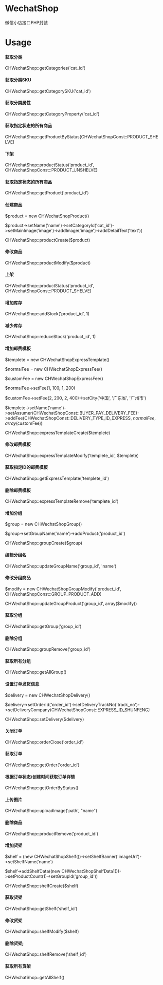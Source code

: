 # WechatShop  
微信小店接口PHP封装  
  
# Usage  
#### 获取分类  
  
CHWechatShop::getCategories('cat_id')  
  
#### 获取分类SKU  
CHWechatShop::getCategorySKU('cat_id')  
  
#### 获取分类属性  
CHWechatShop::getCategoryProperty('cat_id')  
  
#### 获取指定状态的所有商品  
CHWechatShop::getProductByStatus(CHWechatShopConst::PRODUCT_SHELVE)  
  
#### 下架  
CHWechatShop::productStatus('product_id', CHWechatShopConst::PRODUCT_UNSHELVE)  
  
#### 获取指定状态的所有商品  
CHWechatShop::getProduct('product_id')  
  
#### 创建商品  
$product = new CHWechatShopProduct()  

$product->setName('name')->setCategoryId('cat_id')->setMainImage('image')->addImage('image')->addDetailText('text'))  

CHWechatShop::productCreate($product)  
  
#### 修改商品  
CHWechatShop::productModify($product)  
  
#### 上架  
CHWechatShop::productStatus('product_id', CHWechatShopConst::PRODUCT_SHELVE)  
  
#### 增加库存  
CHWechatShop::addStock('product_id', 1)  
  
#### 减少库存  
CHWechatShop::reduceStock('product_id', 1)  
  
#### 增加邮费模板  
$templete = new CHWechatShopExpressTemplate()  

$normalFee = new CHWechatShopExpressFee()  

$customFee = new CHWechatShopExpressFee()  

$normalFee->setFee(1, 100, 1, 200)  

$customFee->setFee(2, 200, 2, 400)->setCity('中国', '广东省', '广州市')  

$templete->setName('name')->setAssumer(CHWechatShopConst::BUYER_PAY_DELIVERY_FEE)->addFee(CHWechatShopConst::DELIVERY_TYPE_ID_EXPRESS, $normalFee, array($customFee))  

CHWechatShop::expressTemplateCreate($templete)  
  
#### 修改邮费模板  
CHWechatShop::expressTemplateModify('templete_id', $templete)  
  
#### 获取指定ID的邮费模板  
CHWechatShop::getExpressTemplate('templete_id')  
  
#### 删除邮费模板  
CHWechatShop::expressTemplateRemove('templete_id')  
  
#### 增加分组  
$group = new CHWechatShopGroup()  

$group->setGroupName('name')->addProduct('product_id')  

CHWechatShop::groupCreate($group)  
  
#### 编辑分组名  
CHWechatShop::updateGroupName('group_id', 'name')  
  
#### 修改分组商品  
$modify = new CHWechatShopGroupModify('product_id', CHWechatShopConst::GROUP_PRODUCT_ADD)  

CHWechatShop::updateGroupProduct('group_id', array($modify))  
  
#### 获取分组  
CHWechatShop::getGroup('group_id')  
  
#### 删除分组  
CHWechatShop::groupRemove('group_id')  
  
#### 获取所有分组  
CHWechatShop::getAllGroup()  
  
#### 设置订单发货信息  
$delivery = new CHWechatShopDelivery()  

$delivery->setOrderId('order_id')->setDeliveryTrackNo('track_no')->setDeliveryCompany(CHWechatShopConst::EXPRESS_ID_SHUNFENG)  

CHWechatShop::setDelivery($delivery)  
  
#### 关闭订单  
CHWechatShop::orderClose('order_id')  
  
#### 获取订单  
CHWechatShop::getOrder('order_id')  
  
#### 根据订单状态/创建时间获取订单详情  
CHWechatShop::getOrderByStatus()  
  
#### 上传图片  
CHWechatShop::uploadImage('path', "name")  
  
#### 删除商品  
CHWechatShop::productRemove('product_id')  
  
#### 增加货架  
$shelf = (new CHWechatShopShelf())->setShelfBanner('imageUrl')->setShelfName('name')  

$shelf->addShelfData((new CHWechatShopShelfData1())->setProductCount(1)->setGroupId('group_id'))  

CHWechatShop::shelfCreate($shelf)  
  
#### 获取货架  
CHWechatShop::getShelf('shelf_id')  
  
#### 修改货架  
CHWechatShop::shelfModify($shelf)  
  
#### 删除货架;  
CHWechatShop::shelfRemove('shelf_id')  
  
#### 获取所有货架  
CHWechatShop::getAllShelf()  
